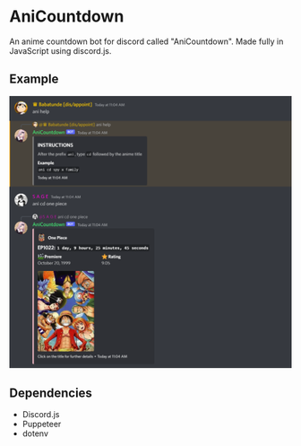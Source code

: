 # AniCountdown
An anime countdown bot for discord called "AniCountdown".
Made fully in JavaScript using discord.js.

## Example
<img src="https://github.com/FPLCodes/Anime-Countdown-Bot/blob/3b516bed7a1a608023e9467cb9846d1243808d4e/Screenshots/Example1.png" width="650"/>

## Dependencies
- Discord.js
- Puppeteer
- dotenv
